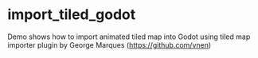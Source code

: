 # import_tiled_godot
Demo shows how to import animated tiled map into Godot using tiled map importer plugin by George Marques (https://github.com/vnen) 
